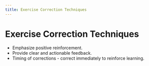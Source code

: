 ```yaml
---
title: Exercise Correction Techniques
---
```


# Exercise Correction Techniques

- Emphasize positive reinforcement.
- Provide clear and actionable feedback.
- Timing of corrections - correct immediately to reinforce learning. 